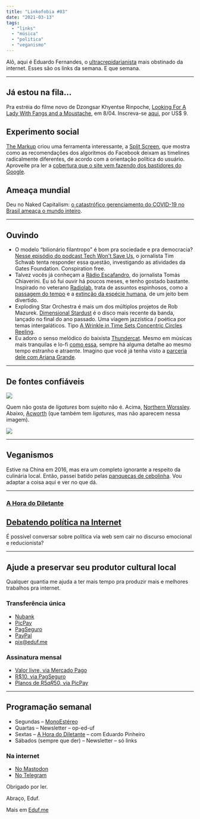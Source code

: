 ```yaml
---
title: "Linkofobia #03"
date: "2021-03-13"
tags: 
  - "links"
  - "música"
  - "politica"
  - "veganismo"
---
```


Alô, aqui é Eduardo Fernandes, o [ultracrepidarianista](https://www.thefreedictionary.com/ultracrepidarianism) mais obstinado da internet. Esses são os links da semana. E que semana.

* * *

## Já estou na fila…

Pra estréia do filme novo de Dzongsar Khyentse Rinpoche, [Looking For A Lady With Fangs and a Moustache](https://www.lookingforalady.com/), em 8/04. Inscreva-se [aqui](https://watch.eventive.org/lookingforaladyfilm/play/603fcb500313df00bc529c27), por US$ 9.

## Experimento social

[The Markup](https://themarkup.org) criou uma ferramenta interessante, a [Split Screen](https://themarkup.org/citizen-browser/2021/03/11/split-screen?feed=biden_trump), que mostra como as recomendações dos algoritmos do Facebook deixam as timelines radicalmente diferentes, de acordo com a orientação política do usuário. Aproveite pra ler a [cobertura que o site vem fazendo dos bastidores do Google](https://themarkup.org/series/google-the-giant).

## Ameaça mundial

Deu no Naked Capitalism: [o catastrófico gerenciamento do COVID-19 no Brasil ameaça o mundo inteiro](https://www.nakedcapitalism.com/2021/03/brazils-catastrophic-management-of-covid-19-threatens-the-entire-world.html?utm_source=feedburner&utm_medium=feed&utm_campaign=Feed%3A+NakedCapitalism+%28naked+capitalism%29).

* * *

## Ouvindo

- O modelo “bilionário filantropo" é bom pra sociedade e pra democracia? [Nesse episódio do podcast Tech Won't Save Us](https://podcasts.apple.com/us/podcast/is-bill-gates-a-good-billionaire-w-tim-schwab/id1507621076?i=1000512545363), o jornalista Tim Schwa‪b‬ tenta responder essa questão, investigando as atividades da Gates Foundation. Conspiration free.
- Talvez vocês já conheçam a [Rádio Escafandro](https://www.radioescafandro.com/), do jornalista Tomás Chiaverini. Eu só fui ouvir há poucos meses, e tenho gostado bastante. Inspirado no veterano [Radiolab](https://www.wnycstudios.org/podcasts/radiolab), trata de assuntos espinhosos, como a [passagem do tempo](https://www.radioescafandro.com/2021/03/03/43-corra-humano-corra/) e a [extinção da espécie humana](https://www.radioescafandro.com/2021/02/17/42-a-vida-o-universo-e-tudo-o-mais/), de um jeito bem divertido.
- Exploding Star Orchestra é mais um dos múltiplos projetos de Rob Mazurek. [Dimensional Stardust](https://intlanthem.bandcamp.com/album/dimensional-stardust) é o disco mais recente da banda, lançado no final do ano passado. Uma viagem jazzística / poética por temas intergaláticos. Tipo [A Wrinkle in Time Sets Concentric Circles Reeling](https://www.youtube.com/watch?v=IiM9KVVWLzw).
- Eu adoro o senso melódico do baixista [Thundercat](https://en.wikipedia.org/wiki/Thundercat_(musician)). Mesmo em músicas mais tranquilas e lo-fi [como essa](https://youtu.be/KbmKEx_MTyc), sempre há alguma detalhe ao mesmo tempo estranho e atraente. Imagino que você já tenha visto a [parceria dele com Ariana Grande](https://www.youtube.com/watch?v=Sa0upTDZDYQ).

* * *

## De fontes confiáveis

![](https://i2.wp.com/eduf.me/wp-content/uploads/2021/03/northern.jpg?fit=1200%2C800&ssl=1)

Quem não gosta de _ligatures_ bom sujeito não é. Acima, [Northern Worssley](https://freedesignresources.net/northern-worssley-ligature-sans/). Abaixo, [Acworth](https://www.myfonts.com/fonts/jehoo-creative/acworth?tab=familyPackages) (que também tem _ligatures,_ mas não aparecem nessa imagem).

![](https://i1.wp.com/eduf.me/wp-content/uploads/2021/03/acworth.jpg?fit=720%2C360&ssl=1)

* * *

## Veganismos

Estive na China em 2016, mas era um completo ignorante a respeito da culinária local. Então, passei batido pelas [panquecas de cebolinha](https://www.theguardian.com/food/2021/feb/06/meera-sodhas-vegan-recipe-for-spring-onion-pancakes). Vou adaptar a coisa aqui e ver no que dá.

* * *

### [A Hora do Diletante](https://eduf.me/tag/a-hora-do-diletante/)

## [Debatendo política na Internet](https://eduf.me/debatendo-politica-na-internet/)

É possível conversar sobre política via web sem cair no discurso emocional e reducionista?

* * *

## Ajude a preservar seu produtor cultural local

Qualquer quantia me ajuda a ter mais tempo pra produzir mais e melhores trabalhos pra internet.

### Transferência única

- [Nubank](https://eduf.us5.list-manage.com/track/click?u=54a934b9aa7d008b9bb575d47&id=e879d8b961&e=85ed5a88c6)
- [PicPay](https://eduf.us5.list-manage.com/track/click?u=54a934b9aa7d008b9bb575d47&id=0d81ec46c6&e=85ed5a88c6)
- [PagSeguro](https://eduf.us5.list-manage.com/track/click?u=54a934b9aa7d008b9bb575d47&id=e80e4ef0f6&e=85ed5a88c6)
- [PayPal](https://eduf.us5.list-manage.com/track/click?u=54a934b9aa7d008b9bb575d47&id=a9b758a8f3&e=85ed5a88c6)
- pix@eduf.me

### Assinatura mensal

- [Valor livre, via Mercado Pago](https://eduf.us5.list-manage.com/track/click?u=54a934b9aa7d008b9bb575d47&id=97a43948c4&e=85ed5a88c6)
- [R$10, via PagSeguro](https://eduf.us5.list-manage.com/track/click?u=54a934b9aa7d008b9bb575d47&id=94de3fdb2d&e=85ed5a88c6)
- [Planos de R$5 a R$50, via PicPay](https://eduf.us5.list-manage.com/track/click?u=54a934b9aa7d008b9bb575d47&id=977e915c36&e=85ed5a88c6)

* * *

## Programação semanal

- Segundas – [MonoEstéreo](https://eduf.me/tag/MonoEstéreo/)
- Quartas – Newsletter – op-ed-uf
- Sextas – [A Hora do Diletante](https://eduf.me/tag/a-hora-do-diletante/) – com Eduardo Pinheiro
- Sábados (sempre que der) – Newsletter – só links

### Na internet

- [No Mastodon](https://mastodon.social/@eduf)
- [No Telegram](https://t.me/edufme)

Obrigado por ler.

Abraço, Eduf.

Mais em [Eduf.me](https://eduf.me)
